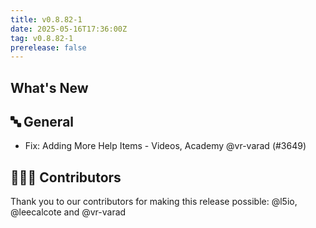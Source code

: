 ```yaml
---
title: v0.8.82-1
date: 2025-05-16T17:36:00Z
tag: v0.8.82-1
prerelease: false
---
```


## What's New
## 🔤 General
- Fix: Adding More Help Items - Videos, Academy @vr-varad (#3649)

## 👨🏽‍💻 Contributors

Thank you to our contributors for making this release possible:
@l5io, @leecalcote and @vr-varad
